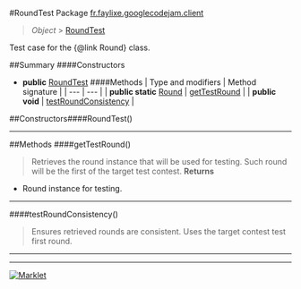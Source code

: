 #RoundTest
Package [fr.faylixe.googlecodejam.client](README.md)<br>

> *Object* > [RoundTest](RoundTest.md)

Test case for the {@link Round} class.

##Summary
####Constructors
* **public** [RoundTest](#roundtest)
####Methods
| Type and modifiers | Method signature |
| --- | --- |
| **public static** [Round](Round.md) | [getTestRound](#gettestround) |
| **public** **void** | [testRoundConsistency](#testroundconsistency) |


##Constructors####RoundTest()
> 

---


##Methods
####getTestRound()
> Retrieves the round instance that will
 be used for testing. Such round will be the first
 of the target test contest.
> **Returns**
* Round instance for testing.


---

####testRoundConsistency()
> Ensures retrieved rounds are consistent.
 Uses the target contest test first round.

---

---

[![Marklet](https://img.shields.io/badge/Generated%20by-Marklet-green.svg)](https://github.com/Faylixe/marklet)